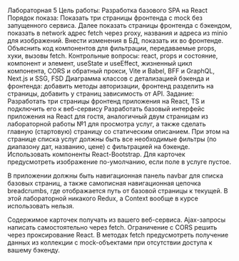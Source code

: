 Лабораторная 5
Цель работы: Разработка базового SPA на React
Порядок показа: Показать три страницы фронтенда с mock без запущенного сервиса. Далее показать страницы фронтенда с бэкендом, показать в network адрес fetch через proxy, названия и адреса из minio для изображений. Внести изменения в БД, показать их во фронтенде. Объяснить код компонентов для фильтрации, передаваемые props, хуки, вызовы fetch.
Контрольные вопросы: react, props и состояние, компонент и элемент, useState и useEffect, жизненный цикл компонента, CORS и обратный прокси, Vite и Babel, BFF и GraphQL, Next.js и SSG, FSD
Диаграмма классов с детализацией бэкенда и фронтенда: добавить методы авторизации, фронтенд разделить на страницы, добавить у страниц зависимость от API.
Задание: Разработать три страницы фронтенд приложения на React, TS и подключить его к веб-сервису
Разработать базовый интерфейс приложения на React для гостя, аналогичный двум страницам из лабораторной работы №1 для просмотра услуг, а также сделать главную (стартовую) страницу со статическим описанием. При этом на странице списка услуг должны быть все необходимые фильтры (по диапазону дат, названию, цене) с фильтрацией на бэкенде. Использовать компоненты React-Bootstrap. Для карточек предусмотреть изображение по-умолчанию, если поле в услуге пустое.

В приложении должны быть навигационная панель navbar для списка базовых страниц, а также самописная навигационная цепочка breadcrumbs, где отображается путь от базовой страницы к текущей. В этой лабораторной никакого Redux, а Context вообще в курсе использовать нельзя.

Содержимое карточек получать из вашего веб-сервиса. Ajax-запросы написать самостоятельно через fetch. Ограничение с CORS решить через проксирование React. В методах fetch предусмотреть получение данных из коллекции с mock-объектами при отсутствии доступа к вашему бэкенду.